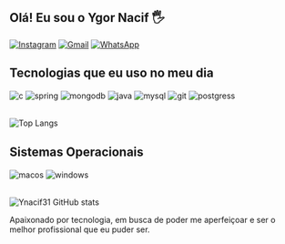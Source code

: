 ## Olá! Eu sou o Ygor Nacif 🖐️

[![Instagram](https://img.shields.io/badge/Instagram-E4405F?style=for-the-badge&logo=instagram&logoColor=white)](https://www.instagram.com/ygornacif/)
[![Gmail](https://img.shields.io/badge/Gmail-D14836?style=for-the-badge&logo=gmail&logoColor=white)](https://mail.google.com/mail/u/0/#inbox?compose=new)
[![WhatsApp](https://img.shields.io/badge/WhatsApp-25D366?style=for-the-badge&logo=whatsapp&logoColor=white)](21998123193)

## Tecnologias que eu uso no meu dia

<div style="display: inline_block">
  <img align="center" alt="c" src="https://img.shields.io/badge/C-00599C?style=for-the-badge&logo=c&logoColor=white" />
  <img align="center" alt="spring" src="https://img.shields.io/badge/Spring-6DB33F?style=for-the-badge&logo=spring&logoColor=white" />
  <img align="center" alt="mongodb" src="https://img.shields.io/badge/MongoDB-4EA94B?style=for-the-badge&logo=mongodb&logoColor=white" />
  <img align="center" alt="java" src="https://img.shields.io/badge/Java-ED8B00?style=for-the-badge&logo=openjdk&logoColor=white" />
  <img align="center" alt="mysql" src="https://img.shields.io/badge/MySQL-00000F?style=for-the-badge&logo=mysql&logoColor=white" />
  <img align="center" alt="git" src="https://img.shields.io/badge/GIT-E44C30?style=for-the-badge&logo=git&logoColor=white" />
  <img align="center" alt="postgress" src="https://img.shields.io/badge/PostgreSQL-316192?style=for-the-badge&logo=postgresql&logoColor=white" />
  
</div><br/>

![Top Langs](https://github-readme-stats.vercel.app/api/top-langs/?username=Ynacif31&layout=compact)

## Sistemas Operacionais
<div style="display: inline_block">
<img align="center" alt="macos" src="https://img.shields.io/badge/Apple-MacBook_Pro_2012-999999?style=for-the-badge&logo=apple&logoColor=white" />
<img align="center" alt="windows" src="https://img.shields.io/badge/Windows-ASUS_Zenbook_3-0078D6?style=for-the-badge&logo=windows&logoColor=white" />
</div><br/>

![Ynacif31 GitHub stats](https://github-readme-stats.vercel.app/api?username=Ynacif31&show_icons=true&theme=radical)

Apaixonado por tecnologia, em busca de poder me aperfeiçoar e ser o melhor profissional que eu puder ser.
